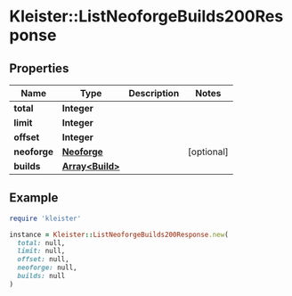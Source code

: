 # Kleister::ListNeoforgeBuilds200Response

## Properties

| Name | Type | Description | Notes |
| ---- | ---- | ----------- | ----- |
| **total** | **Integer** |  |  |
| **limit** | **Integer** |  |  |
| **offset** | **Integer** |  |  |
| **neoforge** | [**Neoforge**](Neoforge.md) |  | [optional] |
| **builds** | [**Array&lt;Build&gt;**](Build.md) |  |  |

## Example

```ruby
require 'kleister'

instance = Kleister::ListNeoforgeBuilds200Response.new(
  total: null,
  limit: null,
  offset: null,
  neoforge: null,
  builds: null
)
```


